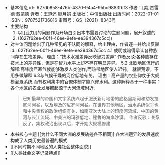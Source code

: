 - 基本信息
  id:: 627db858-476b-4370-94a4-95bc9883fbf3
  作者：[美]贾雷德·戴蒙德
  译者：王道还 廖月娟
  出版社：中信出版社
  出版时间：2022-01-01
  ISBN：9787521736816
  审图号：GS（2021）8343号
- 主要结构
  1. 以[[亚力]]的问题作为开场白引出本书需要讨论的主题问题，展开叙述的
  2. ((627f62ee-00f1-46ee-9efe-ee394367c5cc))
- 对主体问题给出了几种常见的不认同的解释，给出理由，作者逐一并给出反驳
  id:: 627f62ee-00f1-46ee-9efe-ee394367c5cc
  4.1 或明或暗得承认各种族间存在生物差异。
  理由：“技术水准差异反映智力差异”
  作者反驳:各种族存在技术上的差异性，但是在智力水平上却不存在明显差异。
  5.2 北欧地区流行的解释:高纬度严寒气候能够激发人类创作,而热带地区使人迟钝。
  就很荒谬，不用多做解释
  6.3与气候干燥的河谷低地有关。
  理由：高产量的农业仰仗于大规模灌溉系统,而有权利集中的官僚体制才能兴修水利。这种解释基于一种事实：各个地区的农业发展都起源于大河流域附近.
  >已知最早的帝国和文字系统兴起于肥沃新月地带的底格里斯河和幼发拉底河河谷，以及埃及的尼罗河河谷。在世界其他地区，治水系统似乎也和中央集权的政治组织有关，如南亚次大陆上的印度河流域、中国的黄河与长江流域、中美洲的玛雅低地、秘鲁的海岸沙漠。
  作者反驳：关系反了，集权政治出现以后，才开始大规模修建
- 本书核心主题
  [[为什么不同大洲的发展轨迹各不相同]]
  各大洲迥异的发展速度构成了人类历史最普遍的模式
- [[不同时期不同地区的人类社会整体面貌]]
- [[人类社会文字记录特点]]
-